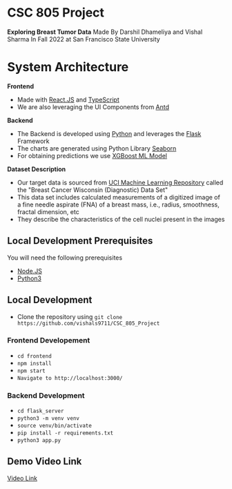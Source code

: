 
# CSC 805 Project
**Exploring Breast Tumor Data**
Made By Darshil Dhameliya and Vishal Sharma
In Fall 2022 at San Francisco State University

# System Architecture

 **Frontend**
 

 - Made with [React.JS](https://reactjs.org/) and [TypeScript](https://www.typescriptlang.org/)
 - We are also leveraging the UI Components from [Antd](https://ant.design/)


 **Backend**
 - The Backend is developed using [Python](https://www.python.org/) and leverages the [Flask](https://flask.palletsprojects.com/en/2.2.x/) Framework
 - The charts are generated using Python Library [Seaborn](https://seaborn.pydata.org/)
 - For obtaining predictions we use [XGBoost ML Model](https://xgboost.readthedocs.io/en/stable/)
 
 **Dataset Description**
 - Our target data is sourced from [UCI Machine Learning Repository](https://archive.ics.uci.edu/ml/datasets/Breast+Cancer+Wisconsin+%28Diagnostic%29) called the "Breast Cancer Wisconsin (Diagnostic) Data Set"
 - This data set includes calculated measurements of a digitized image of a fine needle aspirate (FNA) of a breast mass, i.e., radius, smoothness, fractal dimension, etc
 - They describe the characteristics of the cell nuclei present in the images
 
 ## Local Development Prerequisites
 You will need the following prerequisites
 - [Node.JS](https://nodejs.org/en/download/)
 - [Python3](https://www.python.org/)
 
 ## Local Development
 -	Clone the repository using   `git clone https://github.com/vishals9711/CSC_805_Project`
 ### Frontend Developement
 -	`cd frontend`
 -	`npm install`
 -	`npm start`
 -	`Navigate to http://localhost:3000/`

### Backend Development
- `cd flask_server`
- `python3 -m venv venv`
- `source venv/bin/activate`
- `pip install -r requirements.txt`
- `python3 app.py`

## Demo Video Link
[Video Link](https://drive.google.com/drive/folders/1aYsNOaUvoMwixa2avbxU5kIbU3Cw8Btf?usp=sharing)